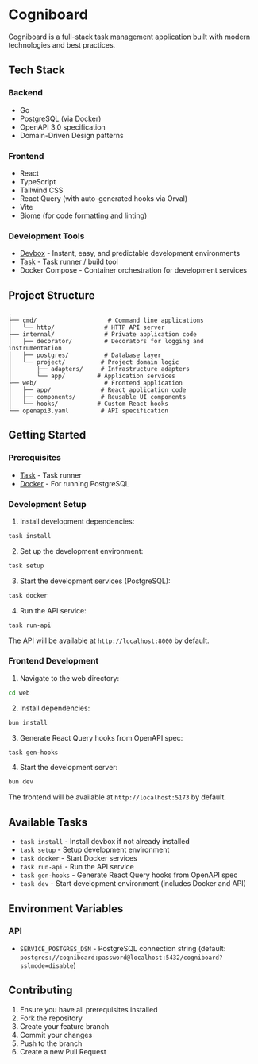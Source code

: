 # Cogniboard

Cogniboard is a full-stack task management application built with modern technologies and best practices.

## Tech Stack

### Backend
- Go
- PostgreSQL (via Docker)
- OpenAPI 3.0 specification
- Domain-Driven Design patterns

### Frontend
- React
- TypeScript
- Tailwind CSS
- React Query (with auto-generated hooks via Orval)
- Vite
- Biome (for code formatting and linting)

### Development Tools
- [Devbox](https://www.jetpack.io/devbox) - Instant, easy, and predictable development environments
- [Task](https://taskfile.dev) - Task runner / build tool
- Docker Compose - Container orchestration for development services

## Project Structure

```
.
├── cmd/                    # Command line applications
│   └── http/              # HTTP API server
├── internal/              # Private application code
│   ├── decorator/         # Decorators for logging and instrumentation
│   ├── postgres/          # Database layer
│   └── project/          # Project domain logic
│       ├── adapters/     # Infrastructure adapters
│       └── app/         # Application services
├── web/                   # Frontend application
│   ├── app/              # React application code
│   ├── components/       # Reusable UI components
│   └── hooks/           # Custom React hooks
└── openapi3.yaml         # API specification
```

## Getting Started

### Prerequisites

- [Task](https://taskfile.dev) - Task runner
- [Docker](https://www.docker.com/) - For running PostgreSQL

### Development Setup

1. Install development dependencies:
```bash
task install
```

2. Set up the development environment:
```bash
task setup
```

3. Start the development services (PostgreSQL):
```bash
task docker
```

4. Run the API service:
```bash
task run-api
```

The API will be available at `http://localhost:8000` by default.

### Frontend Development

1. Navigate to the web directory:
```bash
cd web
```

2. Install dependencies:
```bash
bun install
```

3. Generate React Query hooks from OpenAPI spec:
```bash
task gen-hooks
```

4. Start the development server:
```bash
bun dev
```

The frontend will be available at `http://localhost:5173` by default.

## Available Tasks

- `task install` - Install devbox if not already installed
- `task setup` - Setup development environment
- `task docker` - Start Docker services
- `task run-api` - Run the API service
- `task gen-hooks` - Generate React Query hooks from OpenAPI spec
- `task dev` - Start development environment (includes Docker and API)

## Environment Variables

### API
- `SERVICE_POSTGRES_DSN` - PostgreSQL connection string (default: `postgres://cogniboard:password@localhost:5432/cogniboard?sslmode=disable`)

## Contributing

1. Ensure you have all prerequisites installed
2. Fork the repository
3. Create your feature branch
4. Commit your changes
5. Push to the branch
6. Create a new Pull Request